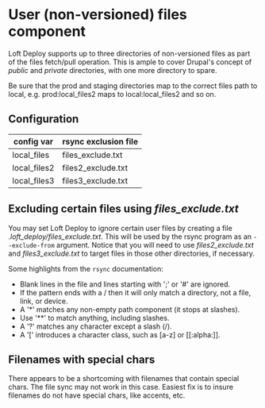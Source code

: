 # User (non-versioned) files component

Loft Deploy supports up to three directories of non-versioned files as part of the files fetch/pull operation.  This is ample to cover Drupal's concept of _public_ and _private_ directories, with one more directory to spare.

Be sure that the prod and staging directories map to the correct files path to local, e.g. prod:local_files2 maps to local:local_files2 and so on.

## Configuration

| config var | rsync exclusion file |
|----------|----------|
| local_files | files_exclude.txt |
| local_files2 | files2_exclude.txt |
| local_files3 | files3_exclude.txt |

## Excluding certain files using _files_exclude.txt_

You may set Loft Deploy to ignore certain user files by creating a file _.loft_deploy/files_exclude.txt_.  This will be used by the rsync program as an `--exclude-from` argument.  Notice that you will need to use _files2_exclude.txt_ and _files3_exclude.txt_ to target files in those other directories, if necessary.

Some highlights from the `rsync` documentation:

* Blank lines in the file and lines starting with ';' or '#' are ignored.
* If the pattern ends with a / then it will only match a directory, not a file, link, or device.
* A '*' matches any non-empty path component (it stops at slashes).
* Use '**' to match anything, including slashes.
* A '?' matches any character except a slash (/).
* A '[' introduces a character class, such as [a-z] or [[:alpha:]].

## Filenames with special chars

There appears to be a shortcoming with filenames that contain special chars.  The file sync may not work in this case.  Easiest fix is to insure filenames do not have special chars, like accents, etc.

